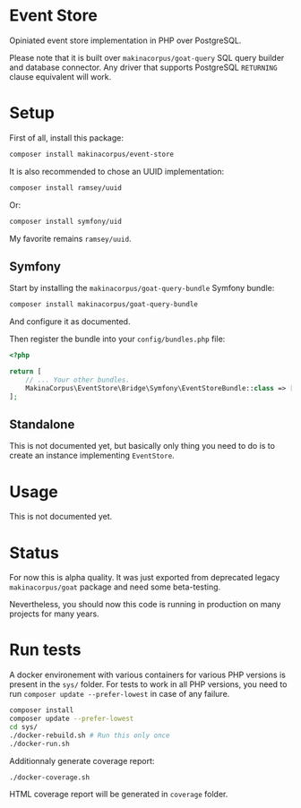 # Event Store

Opiniated event store implementation in PHP over PostgreSQL.

Please note that it is built over `makinacorpus/goat-query` SQL query builder
and database connector. Any driver that supports PostgreSQL `RETURNING` clause
equivalent will work.

# Setup

First of all, install this package:

```sh
composer install makinacorpus/event-store
```

It is also recommended to chose an UUID implementation:

```sh
composer install ramsey/uuid
```

Or:

```sh
composer install symfony/uid
```

My favorite remains `ramsey/uuid`.

## Symfony

Start by installing the `makinacorpus/goat-query-bundle` Symfony bundle:

```sh
composer install makinacorpus/goat-query-bundle
```

And configure it as documented.

Then register the bundle into your `config/bundles.php` file:

```php
<?php

return [
    // ... Your other bundles.
    MakinaCorpus\EventStore\Bridge\Symfony\EventStoreBundle::class => ['all' => true],
];
```

## Standalone

This is not documented yet, but basically only thing you need to do is to
create an instance implementing `EventStore`.

# Usage

This is not documented yet.

# Status

For now this is alpha quality. It was just exported from deprecated legacy
`makinacorpus/goat` package and need some beta-testing.

Nevertheless, you should now this code is running in production on many
projects for many years.

# Run tests

A docker environement with various containers for various PHP versions is
present in the `sys/` folder. For tests to work in all PHP versions, you
need to run `composer update --prefer-lowest` in case of any failure.

```sh
composer install
composer update --prefer-lowest
cd sys/
./docker-rebuild.sh # Run this only once
./docker-run.sh
```

Additionnaly generate coverage report:

```sh
./docker-coverage.sh
```

HTML coverage report will be generated in `coverage` folder.
